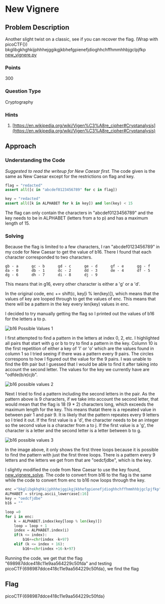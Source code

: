 # New Vignere

## Problem Description

Another slight twist on a classic, see if you can recover the flag. (Wrap with picoCTF{}) bkglibgkhghkijphhhejggikgjkbhefgpienefjdioghhchffhmmhhbjgclpjfkp [new_vignere.py](https://github.com/vivian-dai/PicoCTF2021-Writeup/blob/main/Cryptography/New%20Vignere/new_vignere.py)

### Points

300

### Question Type

Cryptography

### Hints

1. [https://en.wikipedia.org/wiki/Vigen%C3%A8re_cipher#Cryptanalysis](https://en.wikipedia.org/wiki/Vigen%C3%A8re_cipher#Cryptanalysis)

## Approach

### Understanding the Code

*Suggested to read the writeup for New Caesar first.* The code given is the same as New Caesar except for the restrictions on flag and key.

```python
flag = "redacted"
assert all([c in "abcdef0123456789" for c in flag])

key = "redacted"
assert all([k in ALPHABET for k in key]) and len(key) < 15
```

The flag can only contain the characters in "abcdef0123456789" and the key needs to be in ALPHABET (letters from a to p) and has a maximum length of 15.

### Solving

Because the flag is limited to a few characters, I ran "abcdef0123456789" in my code for New Caesar to get the value of b16. There I found that each character corresponded to two characters.

```text
gb - a      gc - b      gd - c      ge - d      gf - e      gg - f
da - 0      db - 1      dc - 2      dd - 3      de - 4      df - 5
dg - 6      dh - 7      di - 8      dj - 9
```

This means that in g16, every other character is either a 'g' or a 'd'.

In the original code, enc += shift(c, key[i % len(key)]), which means that the values of key are looped through to get the values of enc. This means that there will be a pattern in the key every len(key) values in enc.

I decided to try manually getting the flag so I printed out the values of b16 for the letters a to p.

![b16 Possible Values 1](https://github.com/vivian-dai/PicoCTF2021-Writeup/blob/main/Cryptography/New%20Vignere/B16%20Possible%20Values%201.png)

I first attempted to find a pattern in the letters at index 0, 2, etc. I highlighted all pairs that start with g or b to try to find a pattern in the key. Column 10 is the first repetition of either a key of 'l' or 'o' which are the values found in column 1 so I tried seeing if there was a pattern every 9 pairs. The circles correspons to how I figured out the value for the 9 pairs. I was unable to find the 6th pair but I guessed that I would be able to find it after taking into account the second letter. The values for the key we currently have are "odfde(b/e)cjb".

![b16 possible values 2](https://github.com/vivian-dai/PicoCTF2021-Writeup/blob/main/Cryptography/New%20Vignere/b16%20possible%20values%202.jpeg)

Next I tried to find a pattern including the second letters in the pair. As the pattern above is 9 characters, if we take into account the second letter, that would mean that the flag is 18 (9 * 2) characters long, which exceeds the maximum length for the key. This means thatat there is a repeated value in between pair 1 and pair 9. It is likely that the pattern repeates every 9 letters so I tried it out. If the first value is a 'd', the character needs to be an integer so the second value is a character from a to j. If the first value is a 'g', the character is a letter and the second letter is a letter between b to g.

![b16 possible values 3](https://github.com/vivian-dai/PicoCTF2021-Writeup/blob/main/Cryptography/New%20Vignere/b16%20possible%20values%203.png)

In the image above, it only shows the first three loops because it is possible to find the pattern with just the first three loops. There is a pattern every 9 letters and the letters we get from that are "oedcfjdbe", which is the key.

I slightly modified the code from New Caesar to use the key found, [new_vignere_solve](https://github.com/vivian-dai/PicoCTF2021-Writeup/blob/main/Cryptography/New%20Vignere/new_vignere_solve.py). The code to convert from b16 to the flag is the same while the code to convert from enc to b16 now loops through the key.

```python
enc ="bkglibgkhghkijphhhejggikgjkbhefgpienefjdioghhchffhmmhhbjgclpjfkp"
ALPHABET = string.ascii_lowercase[:16] 
key = "oedcfjdbe"
b16 = ""

loop =0
for i in enc:
    k = ALPHABET.index(key[loop % len(key)])
    loop = loop + 1
    index = ALPHABET.index(i)
    if(k <= index):
        b16+=chr(index -k+97)
    elif (k <= index + 16):
        b16+=chr(index +16-k+97)
```

Running the code, we get that the flag "698987ddce418c11e9aa564229c50fda" and testing picoCTF{698987ddce418c11e9aa564229c50fda}, we find the flag

## Flag

picoCTF{698987ddce418c11e9aa564229c50fda}
